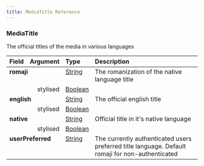 ```yaml
---
title: MediaTitle Reference
---
```


### MediaTitle
The official titles of the media in various languages
<table>
<thead>
<tr>
<th align="left">Field</th>
<th align="right">Argument</th>
<th align="left">Type</th>
<th align="left">Description</th>
</tr>
</thead>
<tbody>
<tr>
<td colspan="2" valign="top"><strong>romaji</strong></td>
<td valign="top"><a href="/reference/scalar/string">String</a></td>
<td>
The romanization of the native language title
</td>
</tr>
<tr>
<td colspan="2" align="right" valign="top">stylised</td>
<td valign="top"><a href="/reference/scalar/boolean">Boolean</a></td>
<td></td>
</tr>
<tr>
<td colspan="2" valign="top"><strong>english</strong></td>
<td valign="top"><a href="/reference/scalar/string">String</a></td>
<td>
The official english title
</td>
</tr>
<tr>
<td colspan="2" align="right" valign="top">stylised</td>
<td valign="top"><a href="/reference/scalar/boolean">Boolean</a></td>
<td></td>
</tr>
<tr>
<td colspan="2" valign="top"><strong>native</strong></td>
<td valign="top"><a href="/reference/scalar/string">String</a></td>
<td>
Official title in it's native language
</td>
</tr>
<tr>
<td colspan="2" align="right" valign="top">stylised</td>
<td valign="top"><a href="/reference/scalar/boolean">Boolean</a></td>
<td></td>
</tr>
<tr>
<td colspan="2" valign="top"><strong>userPreferred</strong></td>
<td valign="top"><a href="/reference/scalar/string">String</a></td>
<td>
The currently authenticated users preferred title language. Default romaji for non-authenticated
</td>
</tr>
</tbody>
</table>